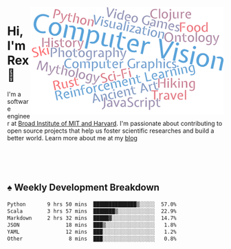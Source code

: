 <img src="https://raw.githubusercontent.com/rexwangcc/rexwangcc/master/myself.png" alt="Rex!" width="450" height="250" align="right">

# Hi, I'm Rex 👋

I'm a software engineer at [Broad Institute of MIT and Harvard](https://www.broadinstitute.org/). I'm passionate about contributing to open source projects that help us foster scientific researches and build a better world. Learn more about me at my [blog](https://rexwang.cc)

<br>
<br>
<br>

<table>
<tr valign="top" width="50%">
<!-- <td > -->

## ♠ Weekly Development Breakdown

<!-- code_time starts -->

```text
Python       9 hrs 50 mins  ██████████████▒░░░░░  57.0%
Scala        3 hrs 57 mins  ███████▒░░░░░░░░░░░░  22.9%
Markdown     2 hrs 32 mins  █████▓░░░░░░░░░░░░░░  14.7%
JSON               18 mins  ███▒░░░░░░░░░░░░░░░░   1.8%
YAML               12 mins  ███░░░░░░░░░░░░░░░░░   1.2%
Other               8 mins  ███░░░░░░░░░░░░░░░░░   0.8%
```

<!-- code_time ends -->

<!-- Placeholder for my Game statuses -->

<!-- <td valign="top" width="50%">

#### ♦ My Personal Progress

</td> -->

</tr>
</table>
